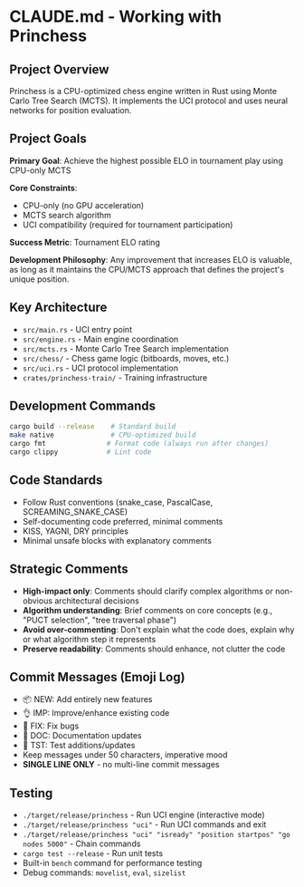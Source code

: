 # CLAUDE.md - Working with Princhess

## Project Overview
Princhess is a CPU-optimized chess engine written in Rust using Monte Carlo Tree Search (MCTS). It implements the UCI protocol and uses neural networks for position evaluation.

## Project Goals
**Primary Goal**: Achieve the highest possible ELO in tournament play using CPU-only MCTS

**Core Constraints**:
- CPU-only (no GPU acceleration)
- MCTS search algorithm
- UCI compatibility (required for tournament participation)

**Success Metric**: Tournament ELO rating

**Development Philosophy**: Any improvement that increases ELO is valuable, as long as it maintains the CPU/MCTS approach that defines the project's unique position.

## Key Architecture
- `src/main.rs` - UCI entry point
- `src/engine.rs` - Main engine coordination
- `src/mcts.rs` - Monte Carlo Tree Search implementation
- `src/chess/` - Chess game logic (bitboards, moves, etc.)
- `src/uci.rs` - UCI protocol implementation
- `crates/princhess-train/` - Training infrastructure

## Development Commands
```bash
cargo build --release    # Standard build
make native              # CPU-optimized build
cargo fmt               # Format code (always run after changes)
cargo clippy            # Lint code
```

## Code Standards
- Follow Rust conventions (snake_case, PascalCase, SCREAMING_SNAKE_CASE)
- Self-documenting code preferred, minimal comments
- KISS, YAGNI, DRY principles
- Minimal unsafe blocks with explanatory comments

## Strategic Comments
- **High-impact only**: Comments should clarify complex algorithms or non-obvious architectural decisions
- **Algorithm understanding**: Brief comments on core concepts (e.g., "PUCT selection", "tree traversal phase")
- **Avoid over-commenting**: Don't explain what the code does, explain why or what algorithm step it represents
- **Preserve readability**: Comments should enhance, not clutter the code

## Commit Messages (Emoji Log)
- 📦 NEW: Add entirely new features
- 👌 IMP: Improve/enhance existing code
- 🐛 FIX: Fix bugs
- 📖 DOC: Documentation updates
- 🤖 TST: Test additions/updates
- Keep messages under 50 characters, imperative mood
- **SINGLE LINE ONLY** - no multi-line commit messages

## Testing
- `./target/release/princhess` - Run UCI engine (interactive mode)
- `./target/release/princhess "uci"` - Run UCI commands and exit
- `./target/release/princhess "uci" "isready" "position startpos" "go nodes 5000"` - Chain commands
- `cargo test --release` - Run unit tests
- Built-in `bench` command for performance testing
- Debug commands: `movelist`, `eval`, `sizelist`